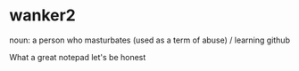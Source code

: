 # wanker2
noun: a person who masturbates (used as a term of abuse) / learning github

What a great notepad let's be honest